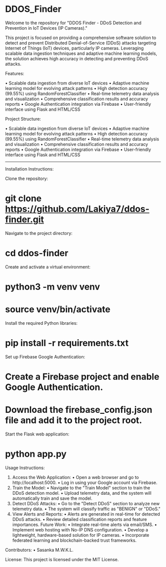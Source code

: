 # DDOS_Finder
Welcome to the repository for "DDOS Finder - DDoS Detection and Prevention in IoT Devices (IP Cameras)."

This project is focused on providing a comprehensive software solution to detect and prevent Distributed Denial-of-Service (DDoS) attacks targeting Internet of Things (IoT) devices, particularly IP cameras. Leveraging scalable data ingestion techniques and adaptive machine learning models, the solution achieves high accuracy in detecting and preventing DDoS attacks.

Features:

•	 Scalable data ingestion from diverse IoT devices
•	Adaptive machine learning model for evolving attack patterns
•	High detection accuracy (99.55%) using RandomForestClassifier
•	Real-time telemetry data analysis and visualization
•	Comprehensive classification results and accuracy reports
•	Google Authentication integration via Firebase
•	User-friendly interface using Flask and HTML/CSS

Project Structure:

•	Scalable data ingestion from diverse IoT devices
•	Adaptive machine learning model for evolving attack patterns
•	High detection accuracy (99.55%) using RandomForestClassifier
•	Real-time telemetry data analysis and visualization
•	Comprehensive classification results and accuracy reports
•	Google Authentication integration via Firebase
•	User-friendly interface using Flask and HTML/CSS

--------------------------------------------------------

Installation Instructions:

Clone the repository:
 # git clone https://github.com/Lakiya7/ddos-finder.git

Navigate to the project directory:
#  cd ddos-finder

Create and activate a virtual environment:
#  python3 -m venv venv
#  source venv/bin/activate

Install the required Python libraries:
#  pip install -r requirements.txt

Set up Firebase Google Authentication:
#  Create a Firebase project and enable Google Authentication.
#  Download the firebase_config.json file and add it to the project root.

Start the Flask web application:
#  python app.py


Usage Instructions:
1.	Access the Web Application:
  •	Open a web browser and go to http://localhost:5000.
  •	Log in using your Google account via Firebase.
2.	Train the Model:
  •	Navigate to the "Train Model" section to train the DDoS detection model.
  •	Upload telemetry data, and the system will automatically train and save the model.
3.	Detect DDoS Attacks:
  •	Go to the "Detect DDoS" section to analyze new telemetry data.
  •	The system will classify traffic as "BENIGN" or "DDoS."
4.	View Alerts and Reports:
  •	Alerts are generated in real-time for detected DDoS attacks.
  •	Review detailed classification reports and feature importances.
Future Work:
  •	Integrate real-time alerts via email/SMS.
  •	Implement web hosting with No-IP DNS configuration.
  •	Develop a lightweight, hardware-based solution for IP cameras.
  •	Incorporate federated learning and blockchain-backed trust frameworks.

Contributors:
  •	Sasanka M.W.K.L.
  
License: This project is licensed under the MIT License.

